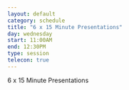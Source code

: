 ```yaml
---
layout: default
category: schedule
title: "6 x 15 Minute Presentations"
day: wednesday
start: 11:00AM
end: 12:30PM
type: session
telecon: true
---
```


6 x 15 Minute Presentations
